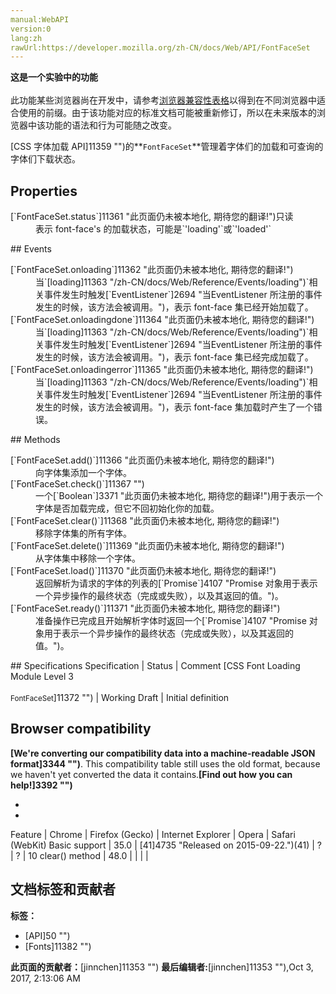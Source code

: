 ```yaml
---
manual:WebAPI
version:0
lang:zh
rawUrl:https://developer.mozilla.org/zh-CN/docs/Web/API/FontFaceSet
---
```






**这是一个实验中的功能**<br></br>此功能某些浏览器尚在开发中，请参考[浏览器兼容性表格](%2718#Browser_compatibility "")以得到在不同浏览器中适合使用的前缀。由于该功能对应的标准文档可能被重新修订，所以在未来版本的浏览器中该功能的语法和行为可能随之改变。





[CSS 字体加载 API]11359 "")的**`FontFaceSet`**管理着字体们的加载和可查询的字体们下载状态。


## Properties<a name="Properties"></a>
<dl><dt>[`FontFaceSet.status`]11361 "此页面仍未被本地化, 期待您的翻译!")只读</dt><dd>表示 font-face&#39;s 的加载状态，可能是`'loading'`或`'loaded'`</dd></dl>
## Events<a name="Events"></a>
<dl></dl><dl><dt>[`FontFaceSet.onloading`]11362 "此页面仍未被本地化, 期待您的翻译!")</dt><dd>当`[loading]11363 "/zh-CN/docs/Web/Reference/Events/loading")`相关事件发生时触发[`EventListener`]2694 "当EventListener 所注册的事件发生的时候，该方法会被调用。")，表示 font-face 集已经开始加载了。</dd><dt>[`FontFaceSet.onloadingdone`]11364 "此页面仍未被本地化, 期待您的翻译!")</dt><dd>当`[loading]11363 "/zh-CN/docs/Web/Reference/Events/loading")`相关事件发生时触发[`EventListener`]2694 "当EventListener 所注册的事件发生的时候，该方法会被调用。")，表示 font-face 集已经完成加载了。</dd><dt>[`FontFaceSet.onloadingerror`]11365 "此页面仍未被本地化, 期待您的翻译!")</dt><dd>当`[loading]11363 "/zh-CN/docs/Web/Reference/Events/loading")`相关事件发生时触发[`EventListener`]2694 "当EventListener 所注册的事件发生的时候，该方法会被调用。")，表示 font-face 集加载时产生了一个错误。</dd></dl>
## Methods<a name="Methods"></a>
<dl><dt>[`FontFaceSet.add()`]11366 "此页面仍未被本地化, 期待您的翻译!")</dt><dd>向字体集添加一个字体。</dd><dt>[`FontFaceSet.check()`]11367 "")</dt><dd>一个[`Boolean`]3371 "此页面仍未被本地化, 期待您的翻译!")用于表示一个字体是否加载完成，但它不回初始化你的加载。</dd><dt>[`FontFaceSet.clear()`]11368 "此页面仍未被本地化, 期待您的翻译!")</dt><dd>移除字体集的所有字体。</dd><dt>[`FontFaceSet.delete()`]11369 "此页面仍未被本地化, 期待您的翻译!")</dt><dd>从字体集中移除一个字体。</dd><dt>[`FontFaceSet.load()`]11370 "此页面仍未被本地化, 期待您的翻译!")</dt><dd>返回解析为请求的字体的列表的[`Promise`]4107 "Promise 对象用于表示一个异步操作的最终状态（完成或失败），以及其返回的值。")。</dd><dt>[`FontFaceSet.ready()`]11371 "此页面仍未被本地化, 期待您的翻译!")</dt><dd>准备操作已完成且开始解析字体时返回一个[`Promise`]4107 "Promise 对象用于表示一个异步操作的最终状态（完成或失败），以及其返回的值。")。</dd></dl>
## Specifications<a name="Specifications"></a>
Specification | Status | Comment 
[CSS Font Loading Module Level 3<br></br><small>FontFaceSet</small>]11372 "") | Working Draft | Initial definition 


## Browser compatibility<a name="Browser_compatibility"></a>


**[We&#39;re converting our compatibility data into a machine-readable JSON format]3344 "")**. This compatibility table still uses the old format, because we haven&#39;t yet converted the data it contains.**[Find out how you can help!]3392 "")**


* 
* 
Feature | Chrome | Firefox (Gecko) | Internet Explorer | Opera | Safari (WebKit) 
Basic support | 35.0 | [41]4735 "Released on 2015-09-22.")(41) | ? | ? | 10 
clear() method | 48.0 |  |  |  |  











## 文档标签和贡献者
**标签：**
* [API]50 "")
* [Fonts]11382 "")

**此页面的贡献者：**[jinnchen]11353 "")
**最后编辑者:**[jinnchen]11353 ""),<time>Oct 3, 2017, 2:13:06 AM</time>


